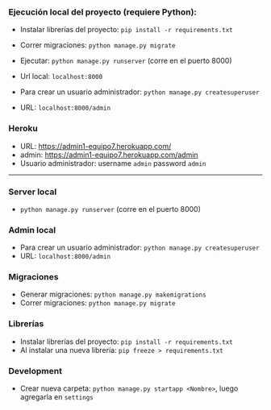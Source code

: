 
### Ejecución local del proyecto (requiere Python):
- Instalar librerías del proyecto: `pip install -r requirements.txt`
- Correr migraciones: `python manage.py migrate`
- Ejecutar: `python manage.py runserver` (corre en el puerto 8000)
- Url local: `localhost:8000`


- Para crear un usuario administrador: `python manage.py createsuperuser`
- URL: `localhost:8000/admin`


### Heroku
- URL: https://admin1-equipo7.herokuapp.com/
- admin: https://admin1-equipo7.herokuapp.com/admin
- Usuario administrador: username `admin` password `admin`

_________________________________________________________________________

### Server local
- `python manage.py runserver` (corre en el puerto 8000)


### Admin local
- Para crear un usuario administrador: `python manage.py createsuperuser`
- URL: `localhost:8000/admin`


### Migraciones

- Generar migraciones: `python manage.py makemigrations`
- Correr migraciones: `python manage.py migrate`


### Librerías

- Instalar librerías del proyecto: `pip install -r requirements.txt`
- Al instalar una nueva librería: `pip freeze > requirements.txt`


### Development

- Crear nueva carpeta: `python manage.py startapp <Nombre>`, luego agregarla en `settings`

